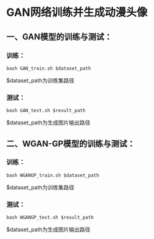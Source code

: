 # GAN网络训练并生成动漫头像



## 一、GAN模型的训练与测试：

### 训练：

```shell
bash GAN_train.sh $dataset_path
```

$dataset_path为训练集路径

### 测试：

```shell
bash GAN_test.sh $result_path
```

$dataset_path为生成图片输出路径



## 二、WGAN-GP模型的训练与测试：

### 训练：

```shell
bash WGANGP_train.sh $dataset_path
```

$dataset_path为训练集路径

### 测试：

```shell
bash WGANGP_test.sh $result_path
```

$dataset_path为生成图片输出路径